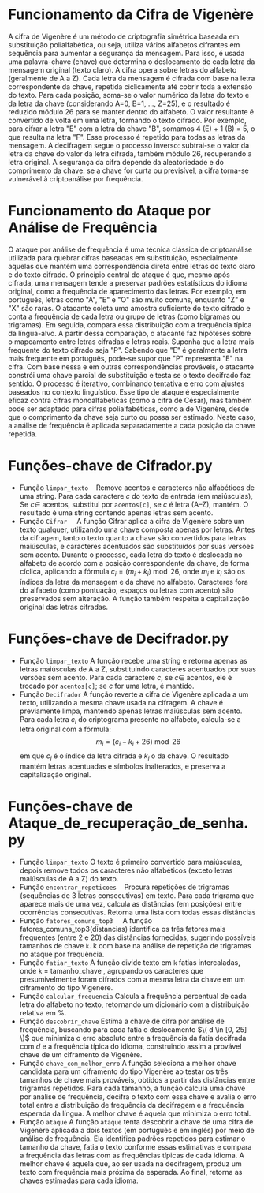 # Funcionamento da Cifra de Vigenère
A cifra de Vigenère é um método de criptografia simétrica baseada em substituição polialfabética, ou seja, utiliza vários alfabetos cifrantes em sequência para aumentar a segurança da mensagem. Para isso, é usada uma palavra-chave (chave) que determina o deslocamento de cada letra da mensagem original (texto claro).
A cifra opera sobre letras do alfabeto (geralmente de A a Z). Cada letra da mensagem é cifrada com base na letra correspondente da chave, repetida ciclicamente até cobrir toda a extensão do texto. Para cada posição, soma-se o valor numérico da letra do texto e da letra da chave (considerando A=0, B=1, ..., Z=25), e o resultado é reduzido módulo 26 para se manter dentro do alfabeto. O valor resultante é convertido de volta em uma letra, formando o texto cifrado.
Por exemplo, para cifrar a letra "E" com a letra da chave "B", somamos 4 (E) + 1 (B) = 5, o que resulta na letra "F". Esse processo é repetido para todas as letras da mensagem.
A decifragem segue o processo inverso: subtrai-se o valor da letra da chave do valor da letra cifrada, também módulo 26, recuperando a letra original. A segurança da cifra depende da aleatoriedade e do comprimento da chave: se a chave for curta ou previsível, a cifra torna-se vulnerável à criptoanálise por frequência.

# Funcionamento do Ataque por Análise de Frequência
O ataque por análise de frequência é uma técnica clássica de criptoanálise utilizada para quebrar cifras baseadas em substituição, especialmente aquelas que mantêm uma correspondência direta entre letras do texto claro e do texto cifrado. O princípio central do ataque é que, mesmo após cifrada, uma mensagem tende a preservar padrões estatísticos do idioma original, como a frequência de aparecimento das letras.
Por exemplo, em português, letras como "A", "E" e "O" são muito comuns, enquanto "Z" e "X" são raras. O atacante coleta uma amostra suficiente do texto cifrado e conta a frequência de cada letra ou grupo de letras (como bigramas ou trigramas). Em seguida, compara essa distribuição com a frequência típica da língua-alvo.
A partir dessa comparação, o atacante faz hipóteses sobre o mapeamento entre letras cifradas e letras reais. Suponha que a letra mais frequente do texto cifrado seja "P". Sabendo que "E" é geralmente a letra mais frequente em português, pode-se supor que "P" representa "E" na cifra. Com base nessa e em outras correspondências prováveis, o atacante constrói uma chave parcial de substituição e testa se o texto decifrado faz sentido. O processo é iterativo, combinando tentativa e erro com ajustes baseados no contexto linguístico.
Esse tipo de ataque é especialmente eficaz contra cifras monoalfabéticas (como a cifra de César), mas também pode ser adaptado para cifras polialfabéticas, como a de Vigenère, desde que o comprimento da chave seja curto ou possa ser estimado. Neste caso, a análise de frequência é aplicada separadamente a cada posição da chave repetida.

# Funções-chave de Cifrador.py
- Função `limpar_texto`
	   Remove acentos e caracteres não alfabéticos de uma string. Para cada caractere $c$ do texto de entrada (em maiúsculas), Se $c \in$ acentos, substitui por `acentos[c]`, se $c$ é letra (A–Z), mantém. O resultado é uma string contendo apenas letras sem acento.
- Função `Cifrar`
	    A função Cifrar aplica a cifra de Vigenère sobre um texto qualquer, utilizando uma chave composta apenas por letras. Antes da cifragem, tanto o texto quanto a chave são convertidos para letras maiúsculas, e caracteres acentuados são substituídos por suas versões sem acento. Durante o processo, cada letra do texto é deslocada no alfabeto de acordo com a posição correspondente da chave, de forma cíclica, aplicando a fórmula $c_i = (m_i + k_i) \bmod 26$, onde $m_i$ e $k_i$ são os índices da letra da mensagem e da chave no alfabeto. Caracteres fora do alfabeto (como pontuação, espaços ou letras com acento) são preservados sem alteração. A função também respeita a capitalização original das letras cifradas.
# Funções-chave de Decifrador.py
- Função `limpar_texto`
A função recebe uma string e retorna apenas as letras maiúsculas de A a Z, substituindo caracteres acentuados por suas versões sem acento. Para cada caractere $c$, se $c \in$ acentos, ele é trocado por `acentos[c]`; se $c$ for uma letra, é mantido.  
- Função `Decifrador`
  A função reverte a cifra de Vigenère aplicada a um texto, utilizando a mesma chave usada na cifragem. A chave é previamente limpa, mantendo apenas letras maiúsculas sem acento. Para cada letra $c_i$ do criptograma presente no alfabeto, calcula-se a letra original com a fórmula: $$ m_i = (c_i - k_i + 26) \bmod 26 $$ em que $c_i$ é o índice da letra cifrada e $k_i$ o da chave. O resultado mantém letras acentuadas e símbolos inalterados, e preserva a capitalização original.
# Funções-chave de Ataque_de_recuperação_de_senha.py
- Função `limpar_texto`
  O texto é primeiro convertido para maiúsculas, depois remove todos os caracteres não alfabéticos (exceto letras maiúsculas de A a Z) do texto.
- Função `encontrar_repeticoes`
   Procura repetições de trigramas (sequências de 3 letras consecutivas) em texto. Para cada trigrama que aparece mais de uma vez, calcula as distâncias (em posições) entre ocorrências consecutivas. Retorna uma lista com todas essas distâncias
- Função `fatores_comuns_top3`
    A função fatores_comuns_top3(distancias) identifica os três fatores mais frequentes (entre 2 e 20) das distâncias fornecidas, sugerindo possíveis tamanhos de chave `k`.
k com base na análise de repetição de trigramas no ataque por frequência.
- Função `fatiar_texto`
   A função divide texto em `k` fatias intercaladas, onde `k` = tamanho_chave , agrupando os caracteres que presumivelmente foram cifrados com a mesma letra da chave em um ciframento do tipo Vigenère.
- Função `calcular_frequencia`
  Calcula a frequência percentual de cada letra do alfabeto no texto, retornando um dicionário com a distribuição relativa em %.
- Função `descobrir_chave`
  Estima a chave de cifra por análise de frequência, buscando para cada fatia o deslocamento $\( d \in [0, 25] \)$ que minimiza o erro absoluto entre a frequência da fatia decifrada com $d$ e a frequência típica do idioma, construindo assim a provável chave de um ciframento de Vigenère.
- Função `chave_com_melhor_erro`
  A função seleciona a melhor chave candidata para um ciframento do tipo Vigenère ao testar os três tamanhos de chave mais prováveis, obtidos a partir das distâncias entre trigramas repetidos. Para cada tamanho, a função calcula uma chave por análise de frequência, decifra o texto com essa chave e avalia o erro total entre a distribuição de frequência da decifragem e a frequência esperada da língua. A melhor chave é aquela que minimiza o erro total.
- Função `ataque`
  A função `ataque` tenta descobrir a chave de uma cifra de Vigenère aplicada a dois textos (em português e em inglês) por meio de análise de frequência. Ela identifica padrões repetidos para estimar o tamanho da chave, fatia o texto conforme essas estimativas e compara a frequência das letras com as frequências típicas de cada idioma. A melhor chave é aquela que, ao ser usada na decifragem, produz um texto com frequência mais próxima da esperada. Ao final, retorna as chaves estimadas para cada idioma.
